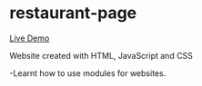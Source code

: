 # restaurant-page
[Live Demo](https://memewei.github.io/restaurant-page/)

Website created with HTML, JavaScript and CSS

-Learnt how to use modules for websites.
